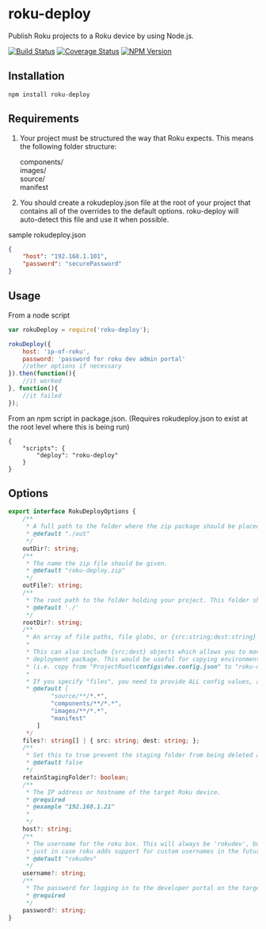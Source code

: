 # roku-deploy

Publish Roku projects to a Roku device by using Node.js.


[![Build Status](https://travis-ci.org/TwitchBronBron/roku-deploy.svg?branch=master)](https://travis-ci.org/TwitchBronBron/roku-deploy)
[![Coverage Status](https://coveralls.io/repos/github/TwitchBronBron/roku-deploy/badge.svg?branch=master)](https://coveralls.io/github/TwitchBronBron/roku-deploy?branch=master)
 [![NPM Version](https://badge.fury.io/js/roku-deploy.svg?style=flat)](https://npmjs.org/package/roku-deploy)
## Installation

    npm install roku-deploy

## Requirements

 1. Your project must be structured the way that Roku expects. This means the following folder structure:  
     
     components/  
     images/  
     source/  
     manifest

2. You should create a rokudeploy.json file at the root of your project that contains all of the overrides to the default options. roku-deploy will auto-detect this file and use it when possible.

sample rokudeploy.json

```json
{
    "host": "192.168.1.101",
    "password": "securePassword"
}
```
## Usage

From a node script
```javascript
var rokuDeploy = require('roku-deploy');

rokuDeploy({
    host: 'ip-of-roku',
    password: 'password for roku dev admin portal'
    //other options if necessary
}).then(function(){
    //it worked
}, function(){
    //it failed
});
```

From an npm script in package.json. (Requires rokudeploy.json to exist at the root level where this is being run)

    {
        "scripts": {
            "deploy": "roku-deploy"
        }
    }

## Options
```TypeScript
export interface RokuDeployOptions {
    /**
     * A full path to the folder where the zip package should be placed
     * @default "./out"
     */
    outDir?: string;
    /**
     * The name the zip file should be given. 
     * @default "roku-deploy.zip"
     */
    outFile?: string;
    /**
     * The root path to the folder holding your project. This folder should include the manifest file.
     * @default './'
     */
    rootDir?: string;
    /**
     * An array of file paths, file globs, or {src:string;dest:string} objects that will be copied into the deployment package.
     * 
     * This can also include {src;dest} objects which allows you to move files into different destination paths in the
     * deployment package. This would be useful for copying environment-specific configs into a common config location 
     * (i.e. copy from "ProjectRoot\configs\dev.config.json" to "roku-deploy.zip\config.json"). 
     * 
     * If you specify "files", you need to provide ALL config values, as your array will completely overwrite the default.
     * @default [
            "source/**/*.*",
            "components/**/*.*",
            "images/**/*.*",
            "manifest"
        ]
     */
    files?: string[] | { src: string; dest: string; };
    /**
     * Set this to true prevent the staging folder from being deleted after creating the package
     * @default false
     */
    retainStagingFolder?: boolean;
    /**
     * The IP address or hostname of the target Roku device. 
     * @required
     * @example "192.168.1.21" 
     * 
     */
    host?: string;
    /**
     * The username for the roku box. This will always be 'rokudev', but allow to be passed in
     * just in case roku adds support for custom usernames in the future
     * @default "rokudev"
     */
    username?: string;
    /**
     * The password for logging in to the developer portal on the target Roku device
     * @required
     */
    password?: string;
}
```
